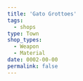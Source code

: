 ```yaml
---
title: 'Gato Grottoes'
tags:
  - shops
type: Town
shop_types:
  - Weapon
  - Material
date: 0002-00-00
permalink: false
---
```

